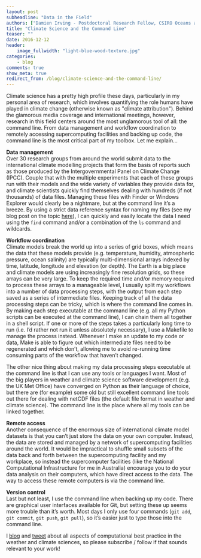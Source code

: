 ```yaml
---
layout: post
subheadline: "Data in the Field"
authors: ["Damien Irving - Postdoctoral Research Fellow, CSIRO Oceans and Atmosphere"]
title: "Climate Science and the Command Line"
teaser: ""
date: 2016-12-12
header:
    image_fullwidth: "light-blue-wood-texture.jpg"
categories:
    - blog
comments: true
show_meta: true
redirect_from: /blog/climate-science-and-the-command-line/
---
```


Climate science has a pretty high profile these days, particularly in my personal area of research,
which involves quantifying the role humans have played in climate change (otherwise known as "climate attribution").
Behind the glamorous media coverage and international meetings, however, research in this field centers
around the most unglamorous tool of all: the command line. From data management and workflow coordination
to remotely accessing supercomputing facilities and backing up code, the command line is the most critical
part of my toolbox. Let me explain...  
 
**Data management**  
Over 30 research groups from around the world submit data to the international climate modelling projects that form the basis of reports
such as those produced by the Intergovernmental Panel on Climate Change (IPCC). Couple that with the multiple experiments that each of
these groups run with their models and the wide variety of variables they provide data for, and climate scientists quickly find
themselves dealing with hundreds (if not thousands) of data files. Managing these files with Finder or Windows Explorer would clearly
be a nightmare, but at the command line it’s a breeze. By using a strict data reference syntax for naming my files
(see my blog post on the topic [here](https://drclimate.wordpress.com/2015/09/04/managing-your-data/)),
I can quickly and easily locate the data I need using the `find` command and/or a combination of the `ls` command and
wildcards.

**Workflow coordination**  
Climate models break the world up into a series of grid boxes, which means the data that these models provide (e.g. temperature, humidity,
atmospheric pressure, ocean salinity) are typically multi-dimensional arrays indexed by time, latitude, longitude and elevation
(or depth). The Earth is a big place and climate models are using increasingly fine resolution grids, so these arrays can be very
large. To keep the required time and/or memory required to process these arrays to a manageable level, I usually split my workflows
into a number of data processing steps, with the output from each step saved as a series of intermediate files. Keeping track of all
the data processing steps can be tricky, which is where the command line comes in. By making each step executable at the command line
(e.g. all my Python scripts can be executed at the command line), I can chain them all together in a shell script. If one or more of the
steps takes a particularly long time to run (i.e. I’d rather not run it unless absolutely necessary), I use a Makefile to manage the
process instead. Whenever I make an update to my code or data, Make is able to figure out which intermediate files need to be regenerated
and which don’t, allowing me to avoid re-running time consuming parts of the workflow that haven’t changed.   

The other nice thing about making my data processing steps executable at the command line is that I can use any tools or languages
I want. Most of the big players in weather and climate science software development (e.g. the UK Met Office) have converged on Python
as their language of choice, but there are (for example) some old but still excellent command line tools out there for dealing with
netCDF files (the default file format in weather and climate science). The command line is the place where all my tools can be linked
together.  

**Remote access**    
Another consequence of the enormous size of international climate model datasets is that you can’t just store the data on your own
computer. Instead, the data are stored and managed by a network of supercomputing facilities around the world. It would be impractical
to shuffle small subsets of the data back and forth between the supercomputing facility and my workplace, so instead the supercomputer
facilities (like the National Computational Infrastructure for me in Australia) encourage you to do your data analysis on their 
computers, which have direct access to the data. The way to access these remote computers is via the command line.

**Version control**  
Last but not least, I use the command line when backing up my code. There are graphical user interfaces available for Git,
but setting these up seems more trouble than it’s worth. Most days I only use four commands (`git add`, `git commit`, 
`git push`, `git pull`),
so it’s easier just to type those into the command line.  

I [blog](https://drclimate.wordpress.com/) and [tweet](https://twitter.com/DrClimate) 
about all aspects of computational best practice in the weather and climate sciences,
so please subscribe / follow if that sounds relevant to your work!




